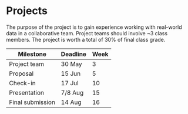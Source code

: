 
# Projects

The purpose of the project is to gain experience working with real-world data in a collaborative team.
Project teams should involve ~3 class members.
The project is worth a total of 30% of final class grade.

| Milestone                 | Deadline  | Week |
| ---                       | ---       | ---  |
| Project team              | 30 May    | 3    |
| Proposal                  | 15 Jun    | 5    |
| Check-in                  | 17 Jul    | 10   |
| Presentation              | 7/8 Aug   | 15   |
| Final submission          | 14 Aug    | 16   |

